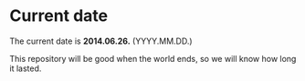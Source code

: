 # Current date

The current date is **2014.06.26.** (YYYY.MM.DD.)

This repository will be good when the world ends, so we will know how long it lasted.